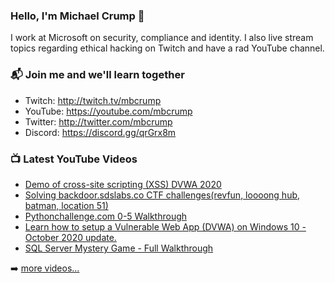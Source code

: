 ### Hello, I'm Michael Crump 👋

I work at Microsoft on security, compliance and identity. I also live stream topics regarding ethical hacking on Twitch and have a rad YouTube channel. 

### 📬 Join me and we'll learn together

- Twitch: http://twitch.tv/mbcrump
- YouTube: https://youtube.com/mbcrump
- Twitter: http://twitter.com/mbcrump
- Discord: https://discord.gg/qrGrx8m

### 📺 Latest YouTube Videos

<!-- YOUTUBE:START -->
- [Demo of cross-site scripting (XSS) DVWA 2020](https://www.youtube.com/watch?v=qZ-V9uQUFH8)
- [Solving backdoor.sdslabs.co CTF challenges(revfun, loooong hub, batman, location 51)](https://www.youtube.com/watch?v=dN94AIOBGYo)
- [Pythonchallenge.com 0-5 Walkthrough](https://www.youtube.com/watch?v=KBGystCoLBQ)
- [Learn how to setup a Vulnerable Web App (DVWA) on Windows 10 - October 2020 update.](https://www.youtube.com/watch?v=jYr5ZIvUARY)
- [SQL Server Mystery Game - Full Walkthrough](https://www.youtube.com/watch?v=g41lLdrjddE)
<!-- YOUTUBE:END -->

➡️ [more videos...](https://youtube.com/mbcrump)

